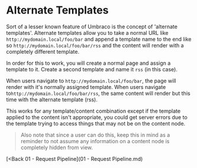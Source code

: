 # Alternate Templates

Sort of a lesser known feature of Umbraco is the concept of 'alternate templates'.  Alternate templates allow you to take a normal URL like `http://mydomain.local/foo/bar` and append a template name to the end like so `http://mydomain.local/foo/bar/rss` and the content will render with a completely different template.

In order for this to work, you will create a normal page and assign a template to it.  Create a second template and name it `rss` (in this case).

When users navigate to `http://mydomain.local/foo/bar`, the page will render with it's normally assigned template.  When users navigate to`http://mydomain.local/foo/bar/rss`, the same content will render but this time with the alternate template (rss).

This works for any template/content combination except if the template applied to the content isn't appropriate, you could get server errors due to the template trying to access things that may not be on the content node.

>Also note that since a user can do this, keep this in mind as a reminder to not assume any information on a content node is completely hidden from view.

[<Back 01 - Request Pipeline](01 - Request Pipeline.md)